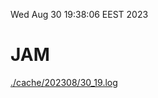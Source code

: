 Wed Aug 30 19:38:06 EEST 2023
# JAM
<a href='./cache/202308/30_19.log'>./cache/202308/30_19.log</a>
